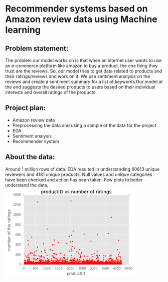 # Recommender systems based on Amazon review data using Machine learning 

Problem statement:
---
  The problem our model works on is that when an internet user wants to use an e-commerce platform like amazon to buy a product, the one thing they trust are the reviews. So, our model tries to get data related to products and their ratings/reviews and work on it. We use sentiment analysis on the reviews and create a sentiment summary for a list of keywords.Our model at the end suggests the desired products to users based on their individual interests and overall ratings of the products. 

Project plan:
---
* Amazon review data
* Preprocessing the data and using a sample of the data for the project
* EDA
* Sentiment analysis
* Recommender system

 
About the data:
---
Around 1 million rows of data. EDA resulted in understanding 60813 unique reviewers and 4181 unique products.
Null values and unique categories have been checked and action has been taken. Few plots to better understand the data,
![Markdown Logo](https://github.com/abhi19071993/gitpracticum1/blob/master/eda_1.png)

 
 
 
 
